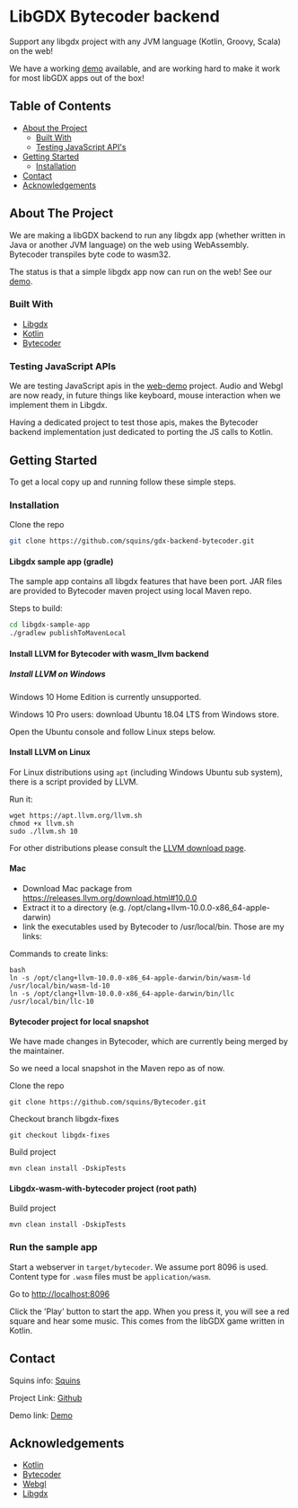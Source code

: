 # LibGDX Bytecoder backend
Support any libgdx project with any JVM language (Kotlin, Groovy, Scala) on the web!

We have a working [demo] available, and are working hard to make it work for most libGDX apps out of the box!


## Table of Contents

* [About the Project](#about-the-project)
  * [Built With](#built-with)
  * [Testing JavaScript API's](#testing-javascript-apis)
* [Getting Started](#getting-started)
  * [Installation](#installation)
* [Contact](#contact)
* [Acknowledgements](#acknowledgements)


## About The Project

We are making a libGDX backend to run any libgdx app (whether written in Java or another JVM language) on the web using WebAssembly.  
Bytecoder transpiles byte code to wasm32. 

The status is that a simple libgdx app now can run on the web! See our [demo].

### Built With

* [Libgdx]
* [Kotlin]
* [Bytecoder]

### Testing JavaScript APIs

We are testing JavaScript apis in the [web-demo] project. Audio and Webgl are now ready, in future things like keyboard, mouse interaction when we implement them in Libgdx.

Having a dedicated project to test those apis, makes the Bytecoder backend implementation just dedicated to porting the JS calls to Kotlin.

## Getting Started

To get a local copy up and running follow these simple steps.

### Installation

Clone the repo
```sh
git clone https://github.com/squins/gdx-backend-bytecoder.git
```
#### Libgdx sample app (gradle)

The sample app contains all libgdx features that have been port. JAR files are provided to Bytecoder maven project
using local Maven repo.

Steps to build:

```sh
cd libgdx-sample-app
./gradlew publishToMavenLocal
```

#### Install LLVM for Bytecoder with wasm_llvm backend

##### Install LLVM on Windows

Windows 10 Home Edition is currently unsupported.

Windows 10 Pro users: download  Ubuntu 18.04 LTS from Windows store.

Open the Ubuntu console and follow Linux steps below.

#### Install LLVM on Linux

For Linux distributions using `apt` (including Windows Ubuntu sub system), there is a script provided by LLVM. 

Run it:

    wget https://apt.llvm.org/llvm.sh
    chmod +x llvm.sh
    sudo ./llvm.sh 10

For other distributions please consult the [LLVM download page](https://releases.llvm.org/download.html).

#### Mac

* Download Mac package from https://releases.llvm.org/download.html#10.0.0
* Extract it to a directory (e.g. /opt/clang+llvm-10.0.0-x86_64-apple-darwin)
* link the executables used by Bytecoder to /usr/local/bin. Those are my links:

Commands to create links:

```
bash
ln -s /opt/clang+llvm-10.0.0-x86_64-apple-darwin/bin/wasm-ld /usr/local/bin/wasm-ld-10
ln -s /opt/clang+llvm-10.0.0-x86_64-apple-darwin/bin/llc /usr/local/bin/llc-10

```

#### Bytecoder project for local snapshot

We have made changes in Bytecoder, which are currently being merged by the maintainer.

So we need a local snapshot in the Maven repo as of now.

Clone the repo
   
    git clone https://github.com/squins/Bytecoder.git

Checkout branch libgdx-fixes

    git checkout libgdx-fixes

Build project
    
    mvn clean install -DskipTests

#### Libgdx-wasm-with-bytecoder project (root path)
Build project

    mvn clean install -DskipTests

### Run the sample app

Start a webserver in `target/bytecoder`. We assume port 8096 is used. Content type for `.wasm` files must be `application/wasm`.

Go to <http://localhost:8096>

Click the 'Play' button to start the app. When you press it, you will see a red square and hear some music. 
This comes from the libGDX game written in Kotlin.

## Contact

Squins info: [Squins]

Project Link: [Github]

Demo link: [Demo]

## Acknowledgements

* [Kotlin]
* [Bytecoder]
* [Webgl]
* [Libgdx]

[libgdx]: https://libgdx.com/
[bytecoder]: https://github.com/mirkosertic/Bytecoder
[github]: https://github.com/squins/gdx-backend-bytecoder
[webgl]: https://developer.mozilla.org/nl/docs/Web/API/WebGL_API
[kotlin]: https://kotlinlang.org/
[squins]: https://www.squins.com/
[web-demo]: https://github.com/squins/web-demo
[demo]: https://squins.github.io/gdx-backend-bytecoder-example/
